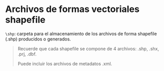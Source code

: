 # Archivos de formas vectoriales shapefile

`\shp`: carpeta para el almacenamiento de los archivos de forma shapefile (.shp) producidos o generados.

> Recuerde que cada shapefile se compone de 4 archivos: .shp, .shx, .prj, .dbf.  
>
> Puede incluir los archivos de metadatos .xml.